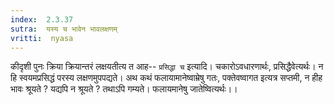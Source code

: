 ```yaml
---
index:  2.3.37
sutra:  यस्य च भावेन भावलक्षणम्
vritti:  nyasa
---
```


कीदृशी पुनः क्रिया क्रियान्तरं लक्षयतीत्य त आह-- `प्रसिद्धा च` इत्यादि। चकारोऽवधारणार्थः, प्रसिद्धैवेत्यर्थः। न हि स्वयमप्रसिद्धं परस्य लक्षणमुपपद्यते। अथ कथं फलायामानेष्वाम्रेषु गतः, पक्तेवष्वागत इत्यत्र सप्तमी, न हीह भावः श्रूयते ? यद्यपि न श्रूयते ? तथाऽपि गम्यते। फलायमानेषु जातेष्वित्यर्थः।।

